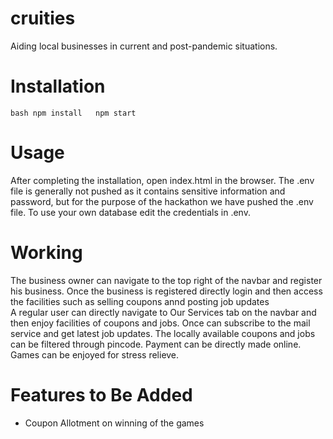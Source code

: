 # cruities
Aiding local businesses in current and post-pandemic situations.
# Installation
``bash
npm install  
npm start
``
# Usage
After completing the installation, open index.html in the browser. The .env file is generally not pushed as it contains sensitive information and password, but for the purpose of the hackathon we have pushed the .env file. To use your own database edit
the credentials in .env.
# Working
The business owner can navigate to the top right of the navbar and register his business. Once the business is registered directly login and then access the facilities such as selling coupons annd
posting job updates  
A regular user can directly navigate to Our Services tab on the navbar and then enjoy facilities of coupons and jobs. Once can subscribe to the mail service and get latest job updates.
The locally available coupons and jobs can be filtered through pincode. Payment can be directly made online. Games can be enjoyed for stress relieve.
# Features to Be Added
- Coupon Allotment on winning of the games
